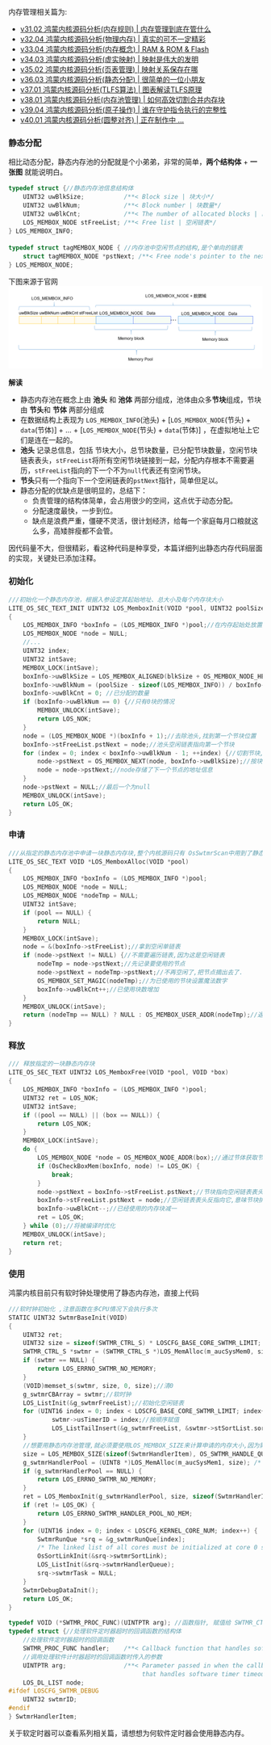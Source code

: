 
内存管理相关篇为: 

* [v31.02 鸿蒙内核源码分析(内存规则) | 内存管理到底在管什么](/blog/31.md)
* [v32.04 鸿蒙内核源码分析(物理内存) | 真实的可不一定精彩](/blog/32.md)
* [v33.04 鸿蒙内核源码分析(内存概念) | RAM & ROM & Flash](/blog/33.md)
* [v34.03 鸿蒙内核源码分析(虚实映射) | 映射是伟大的发明](/blog/34.md)
* [v35.02 鸿蒙内核源码分析(页表管理) | 映射关系保存在哪](/blog/35.md)
* [v36.03 鸿蒙内核源码分析(静态分配) | 很简单的一位小朋友](/blog/36.md)
* [v37.01 鸿蒙内核源码分析(TLFS算法) | 图表解读TLFS原理 ](/blog/37.md)
* [v38.01 鸿蒙内核源码分析(内存池管理) | 如何高效切割合并内存块 ](/blog/38.md)
* [v39.04 鸿蒙内核源码分析(原子操作) | 谁在守护指令执行的完整性](/blog/39.md)
* [v40.01 鸿蒙内核源码分析(圆整对齐) | 正在制作中 ... ](/blog/40.md)


### 静态分配

相比动态分配，静态内存池的分配就是个小弟弟，非常的简单，**两个结构体** + **一张图** 就能说明白。

```c
typedef struct {//静态内存池信息结构体
    UINT32 uwBlkSize;           /**< Block size | 块大小*/
    UINT32 uwBlkNum;            /**< Block number | 块数量*/
    UINT32 uwBlkCnt;            /**< The number of allocated blocks | 已经被分配的块数量*/
    LOS_MEMBOX_NODE stFreeList; /**< Free list | 空闲链表*/
} LOS_MEMBOX_INFO;

typedef struct tagMEMBOX_NODE { //内存池中空闲节点的结构,是个单向的链表
    struct tagMEMBOX_NODE *pstNext; /**< Free node's pointer to the next node in a memory pool | 指向内存池中下一个空闲节点的指针*/
} LOS_MEMBOX_NODE;
```

下图来源于官网
![](./assets/35/membox.png)

**解读**

* 静态内存池在概念上由 **池头** 和 **池体** 两部分组成，池体由众多**节块**组成，节块由 **节头**和 **节体** 两部分组成
* 在数据结构上表现为 `LOS_MEMBOX_INFO`(池头) + [`LOS_MEMBOX_NODE`(节头) + `data`(节体)] + ... + [`LOS_MEMBOX_NODE`(节头) + `data`(节体)] ，在虚拟地址上它们是连在一起的。
* **池头** 记录总信息，包括 节块大小，总节块数量，已分配节块数量，空闲节块链表表头，`stFreeList`将所有空闲节块链接到一起，分配内存根本不需要遍历，`stFreeList`指向的下一个不为`null`代表还有空闲节块。
* **节头**只有一个指向下一个空闲链表的`pstNext`指针，简单但足以。
* 静态分配的优缺点是很明显的，总结下：
  * 负责管理的结构体简单，会占用很少的空间，这点优于动态分配。
  * 分配速度最快，一步到位。
  * 缺点是浪费严重，僵硬不灵活，很计划经济，给每一个家庭每月口粮就这么多，高矮胖瘦都不会管。

因代码量不大，但很精彩，看这种代码是种享受，本篇详细列出静态内存代码层面的实现，关键处已添加注释。

### 初始化

```c
///初始化一个静态内存池，根据入参设定其起始地址、总大小及每个内存块大小
LITE_OS_SEC_TEXT_INIT UINT32 LOS_MemboxInit(VOID *pool, UINT32 poolSize, UINT32 blkSize)
{
    LOS_MEMBOX_INFO *boxInfo = (LOS_MEMBOX_INFO *)pool;//在内存起始处放置控制头
    LOS_MEMBOX_NODE *node = NULL;
    //...
    UINT32 index;
    UINT32 intSave;
    MEMBOX_LOCK(intSave);
    boxInfo->uwBlkSize = LOS_MEMBOX_ALIGNED(blkSize + OS_MEMBOX_NODE_HEAD_SIZE); //节块总大小(节头+节体)
    boxInfo->uwBlkNum = (poolSize - sizeof(LOS_MEMBOX_INFO)) / boxInfo->uwBlkSize;//总节块数量
    boxInfo->uwBlkCnt = 0; //已分配的数量
    if (boxInfo->uwBlkNum == 0) {//只有0块的情况
        MEMBOX_UNLOCK(intSave);
        return LOS_NOK;
    }
    node = (LOS_MEMBOX_NODE *)(boxInfo + 1);//去除池头,找到第一个节块位置
    boxInfo->stFreeList.pstNext = node;//池头空闲链表指向第一个节块
    for (index = 0; index < boxInfo->uwBlkNum - 1; ++index) {//切割节块,挂入空闲链表
        node->pstNext = OS_MEMBOX_NEXT(node, boxInfo->uwBlkSize);//按块大小切割好,统一由pstNext指向
        node = node->pstNext;//node存储了下一个节点的地址信息
    }
    node->pstNext = NULL;//最后一个为null
    MEMBOX_UNLOCK(intSave);
    return LOS_OK;
}
```

### 申请

```c
///从指定的静态内存池中申请一块静态内存块,整个内核源码只有 OsSwtmrScan中用到了静态内存.
LITE_OS_SEC_TEXT VOID *LOS_MemboxAlloc(VOID *pool)
{
    LOS_MEMBOX_INFO *boxInfo = (LOS_MEMBOX_INFO *)pool;
    LOS_MEMBOX_NODE *node = NULL;
    LOS_MEMBOX_NODE *nodeTmp = NULL;
    UINT32 intSave;
    if (pool == NULL) {
        return NULL;
    }
    MEMBOX_LOCK(intSave);
    node = &(boxInfo->stFreeList);//拿到空闲单链表
    if (node->pstNext != NULL) {//不需要遍历链表,因为这是空闲链表
        nodeTmp = node->pstNext;//先记录要使用的节点
        node->pstNext = nodeTmp->pstNext;//不再空闲了,把节点摘出去了.
        OS_MEMBOX_SET_MAGIC(nodeTmp);//为已使用的节块设置魔法数字
        boxInfo->uwBlkCnt++;//已使用块数增加
    }
    MEMBOX_UNLOCK(intSave);
    return (nodeTmp == NULL) ? NULL : OS_MEMBOX_USER_ADDR(nodeTmp);//返回可用的虚拟地址
}
```

### 释放

```c
/// 释放指定的一块静态内存块
LITE_OS_SEC_TEXT UINT32 LOS_MemboxFree(VOID *pool, VOID *box)
{
    LOS_MEMBOX_INFO *boxInfo = (LOS_MEMBOX_INFO *)pool;
    UINT32 ret = LOS_NOK;
    UINT32 intSave;
    if ((pool == NULL) || (box == NULL)) {
        return LOS_NOK;
    }
    MEMBOX_LOCK(intSave);
    do {
        LOS_MEMBOX_NODE *node = OS_MEMBOX_NODE_ADDR(box);//通过节体获取节块首地址
        if (OsCheckBoxMem(boxInfo, node) != LOS_OK) {
            break;
        }
        node->pstNext = boxInfo->stFreeList.pstNext;//节块指向空闲链表表头
        boxInfo->stFreeList.pstNext = node;//空闲链表表头反指向它,意味节块排到第一,下次申请将首个分配它
        boxInfo->uwBlkCnt--;//已经使用的内存块减一
        ret = LOS_OK;
    } while (0);//将被编译时优化
    MEMBOX_UNLOCK(intSave);
    return ret;
}
```

### 使用

鸿蒙内核目前只有软时钟处理使用了静态内存池，直接上代码

```c
///软时钟初始化 ,注意函数在多CPU情况下会执行多次
STATIC UINT32 SwtmrBaseInit(VOID)
{
    UINT32 ret;
    UINT32 size = sizeof(SWTMR_CTRL_S) * LOSCFG_BASE_CORE_SWTMR_LIMIT;
    SWTMR_CTRL_S *swtmr = (SWTMR_CTRL_S *)LOS_MemAlloc(m_aucSysMem0, size); /* system resident resource */
    if (swtmr == NULL) {
        return LOS_ERRNO_SWTMR_NO_MEMORY;
    }
    (VOID)memset_s(swtmr, size, 0, size);//清0
    g_swtmrCBArray = swtmr;//软时钟
    LOS_ListInit(&g_swtmrFreeList);//初始化空闲链表
    for (UINT16 index = 0; index < LOSCFG_BASE_CORE_SWTMR_LIMIT; index++, swtmr++) {
            swtmr->usTimerID = index;//按顺序赋值
            LOS_ListTailInsert(&g_swtmrFreeList, &swtmr->stSortList.sortLinkNode);//通过sortLinkNode将节点挂到空闲链表 
    }
 	//想要用静态内存池管理,就必须要使用LOS_MEMBOX_SIZE来计算申请的内存大小,因为需要点前缀内存承载头部信息.
    size = LOS_MEMBOX_SIZE(sizeof(SwtmrHandlerItem), OS_SWTMR_HANDLE_QUEUE_SIZE);//规划一片内存区域作为软时钟处理函数的静态内存池。
    g_swtmrHandlerPool = (UINT8 *)LOS_MemAlloc(m_aucSysMem1, size); /* system resident resource */
    if (g_swtmrHandlerPool == NULL) {
        return LOS_ERRNO_SWTMR_NO_MEMORY;
    }
    ret = LOS_MemboxInit(g_swtmrHandlerPool, size, sizeof(SwtmrHandlerItem));
    if (ret != LOS_OK) {
        return LOS_ERRNO_SWTMR_HANDLER_POOL_NO_MEM;
    }
    for (UINT16 index = 0; index < LOSCFG_KERNEL_CORE_NUM; index++) {
        SwtmrRunQue *srq = &g_swtmrRunQue[index];
        /* The linked list of all cores must be initialized at core 0 startup for load balancing */
        OsSortLinkInit(&srq->swtmrSortLink);
        LOS_ListInit(&srq->swtmrHandlerQueue);
        srq->swtmrTask = NULL;
    }
    SwtmrDebugDataInit();
    return LOS_OK;
}
```

```c
typedef VOID (*SWTMR_PROC_FUNC)(UINTPTR arg); //函数指针, 赋值给 SWTMR_CTRL_S->pfnHandler,回调处理
typedef struct {//处理软件定时器超时的回调函数的结构体
    //处理软件定时器超时的回调函数
    SWTMR_PROC_FUNC handler;    /**< Callback function that handles software timer timeout  */ 
    //调用处理软件计时器超时的回调函数时传入的参数
    UINTPTR arg;                /**< Parameter passed in when the callback function
                                     that handles software timer timeout is called */ 
    LOS_DL_LIST node;
#ifdef LOSCFG_SWTMR_DEBUG
    UINT32 swtmrID;
#endif
} SwtmrHandlerItem;
```

关于软定时器可以查看系列相关篇，请想想为何软件定时器会使用静态内存。















  


